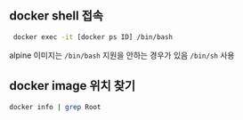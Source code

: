 ## docker shell 접속
```sh
 docker exec -it [docker ps ID] /bin/bash
```
alpine 이미지는 `/bin/bash` 지원을 안하는 경우가 있음 `/bin/sh` 사용

## docker image 위치 찾기

```sh
docker info | grep Root
```
